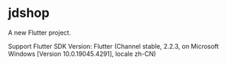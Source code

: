 # jdshop

A new Flutter project.

Support Flutter SDK Version: Flutter (Channel stable, 2.2.3, on Microsoft Windows [Version 10.0.19045.4291], locale zh-CN)


